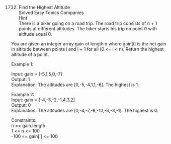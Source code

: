1732. Find the Highest Altitude  
Solved Easy Topics Companies  
Hint  
There is a biker going on a road trip. The road trip consists of n + 1 points at different altitudes. The biker starts his trip on point 0 with altitude equal 0.  
  
You are given an integer array gain of length n where gain[i] is the net gain in altitude between points i​​​​​​ and i + 1 for all (0 <= i < n). Return the highest altitude of a point.
  
 

Example 1:  
  
Input: gain = [-5,1,5,0,-7]  
Output: 1  
Explanation: The altitudes are [0,-5,-4,1,1,-6]. The highest is 1.  
  
Example 2:  
Input: gain = [-4,-3,-2,-1,4,3,2]  
Output: 0  
Explanation: The altitudes are [0,-4,-7,-9,-10,-6,-3,-1]. The highest is 0.  
  
Constraints:  
n == gain.length  
1 <= n <= 100  
-100 <= gain[i] <= 100  

